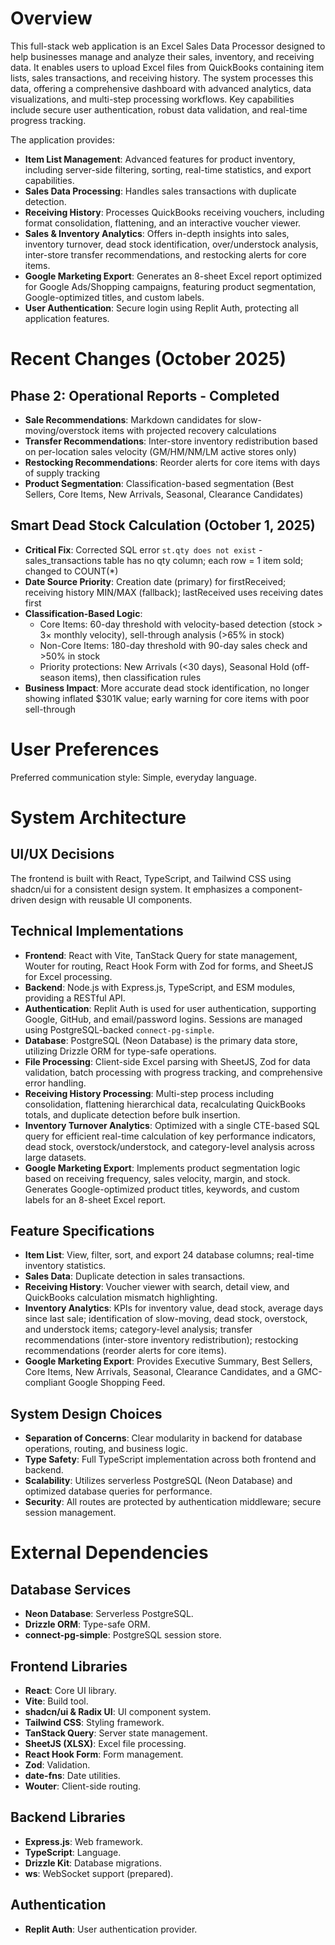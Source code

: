 # Overview

This full-stack web application is an Excel Sales Data Processor designed to help businesses manage and analyze their sales, inventory, and receiving data. It enables users to upload Excel files from QuickBooks containing item lists, sales transactions, and receiving history. The system processes this data, offering a comprehensive dashboard with advanced analytics, data visualizations, and multi-step processing workflows. Key capabilities include secure user authentication, robust data validation, and real-time progress tracking.

The application provides:
- **Item List Management**: Advanced features for product inventory, including server-side filtering, sorting, real-time statistics, and export capabilities.
- **Sales Data Processing**: Handles sales transactions with duplicate detection.
- **Receiving History**: Processes QuickBooks receiving vouchers, including format consolidation, flattening, and an interactive voucher viewer.
- **Sales & Inventory Analytics**: Offers in-depth insights into sales, inventory turnover, dead stock identification, over/understock analysis, inter-store transfer recommendations, and restocking alerts for core items.
- **Google Marketing Export**: Generates an 8-sheet Excel report optimized for Google Ads/Shopping campaigns, featuring product segmentation, Google-optimized titles, and custom labels.
- **User Authentication**: Secure login using Replit Auth, protecting all application features.

# Recent Changes (October 2025)

## Phase 2: Operational Reports - Completed
- **Sale Recommendations**: Markdown candidates for slow-moving/overstock items with projected recovery calculations
- **Transfer Recommendations**: Inter-store inventory redistribution based on per-location sales velocity (GM/HM/NM/LM active stores only)
- **Restocking Recommendations**: Reorder alerts for core items with days of supply tracking
- **Product Segmentation**: Classification-based segmentation (Best Sellers, Core Items, New Arrivals, Seasonal, Clearance Candidates)

## Smart Dead Stock Calculation (October 1, 2025)
- **Critical Fix**: Corrected SQL error `st.qty does not exist` - sales_transactions table has no qty column; each row = 1 item sold; changed to COUNT(*)
- **Date Source Priority**: Creation date (primary) for firstReceived; receiving history MIN/MAX (fallback); lastReceived uses receiving dates first
- **Classification-Based Logic**:
  - Core Items: 60-day threshold with velocity-based detection (stock > 3× monthly velocity), sell-through analysis (>65% in stock)
  - Non-Core Items: 180-day threshold with 90-day sales check and >50% in stock
  - Priority protections: New Arrivals (<30 days), Seasonal Hold (off-season items), then classification rules
- **Business Impact**: More accurate dead stock identification, no longer showing inflated $301K value; early warning for core items with poor sell-through

# User Preferences

Preferred communication style: Simple, everyday language.

# System Architecture

## UI/UX Decisions
The frontend is built with React, TypeScript, and Tailwind CSS using shadcn/ui for a consistent design system. It emphasizes a component-driven design with reusable UI components.

## Technical Implementations
- **Frontend**: React with Vite, TanStack Query for state management, Wouter for routing, React Hook Form with Zod for forms, and SheetJS for Excel processing.
- **Backend**: Node.js with Express.js, TypeScript, and ESM modules, providing a RESTful API.
- **Authentication**: Replit Auth is used for user authentication, supporting Google, GitHub, and email/password logins. Sessions are managed using PostgreSQL-backed `connect-pg-simple`.
- **Database**: PostgreSQL (Neon Database) is the primary data store, utilizing Drizzle ORM for type-safe operations.
- **File Processing**: Client-side Excel parsing with SheetJS, Zod for data validation, batch processing with progress tracking, and comprehensive error handling.
- **Receiving History Processing**: Multi-step process including consolidation, flattening hierarchical data, recalculating QuickBooks totals, and duplicate detection before bulk insertion.
- **Inventory Turnover Analytics**: Optimized with a single CTE-based SQL query for efficient real-time calculation of key performance indicators, dead stock, overstock/understock, and category-level analysis across large datasets.
- **Google Marketing Export**: Implements product segmentation logic based on receiving frequency, sales velocity, margin, and stock. Generates Google-optimized product titles, keywords, and custom labels for an 8-sheet Excel report.

## Feature Specifications
- **Item List**: View, filter, sort, and export 24 database columns; real-time inventory statistics.
- **Sales Data**: Duplicate detection in sales transactions.
- **Receiving History**: Voucher viewer with search, detail view, and QuickBooks calculation mismatch highlighting.
- **Inventory Analytics**: KPIs for inventory value, dead stock, average days since last sale; identification of slow-moving, dead stock, overstock, and understock items; category-level analysis; transfer recommendations (inter-store inventory redistribution); restocking recommendations (reorder alerts for core items).
- **Google Marketing Export**: Provides Executive Summary, Best Sellers, Core Items, New Arrivals, Seasonal, Clearance Candidates, and a GMC-compliant Google Shopping Feed.

## System Design Choices
- **Separation of Concerns**: Clear modularity in backend for database operations, routing, and business logic.
- **Type Safety**: Full TypeScript implementation across both frontend and backend.
- **Scalability**: Utilizes serverless PostgreSQL (Neon Database) and optimized database queries for performance.
- **Security**: All routes are protected by authentication middleware; secure session management.

# External Dependencies

## Database Services
- **Neon Database**: Serverless PostgreSQL.
- **Drizzle ORM**: Type-safe ORM.
- **connect-pg-simple**: PostgreSQL session store.

## Frontend Libraries
- **React**: Core UI library.
- **Vite**: Build tool.
- **shadcn/ui & Radix UI**: UI component system.
- **Tailwind CSS**: Styling framework.
- **TanStack Query**: Server state management.
- **SheetJS (XLSX)**: Excel file processing.
- **React Hook Form**: Form management.
- **Zod**: Validation.
- **date-fns**: Date utilities.
- **Wouter**: Client-side routing.

## Backend Libraries
- **Express.js**: Web framework.
- **TypeScript**: Language.
- **Drizzle Kit**: Database migrations.
- **ws**: WebSocket support (prepared).

## Authentication
- **Replit Auth**: User authentication provider.